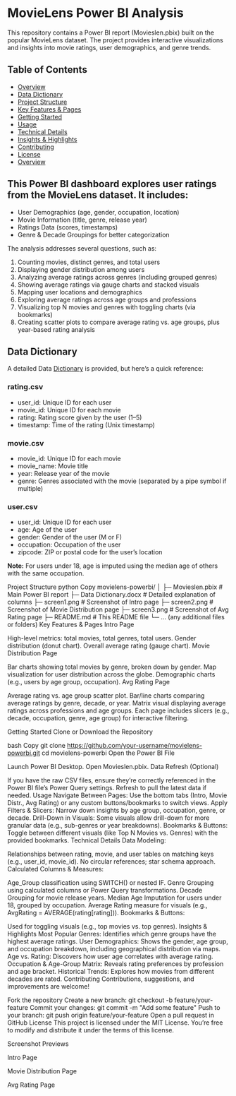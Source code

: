 
# MovieLens Power BI Analysis
This repository contains a Power BI report (Movieslen.pbix) built on the popular MovieLens dataset. The project provides interactive visualizations and insights into movie ratings, user demographics, and genre trends.

## Table of Contents
- [Overview](#overview)
- [Data Dictionary](#DataDictionary)
- [Project Structure](#ProjectStructure)
- [Key Features & Pages](#Keyfeatures&pages)
- [Getting Started](#GettingStarted)
- [Usage](#Usage)
- [Technical Details](#TechnicalDetails)
- [Insights & Highlights](#Insights&Highlights)
- [Contributing](#Contributing)
- [License](#License)
- [Overview](#Overview)

## This Power BI dashboard explores user ratings from the MovieLens dataset. It includes:

- User Demographics (age, gender, occupation, location)
- Movie Information (title, genre, release year)
- Ratings Data (scores, timestamps)
- Genre & Decade Groupings for better categorization

The analysis addresses several questions, such as:

1. Counting movies, distinct genres, and total users
2. Displaying gender distribution among users
3. Analyzing average ratings across genres (including grouped genres)
4. Showing average ratings via gauge charts and stacked visuals
5. Mapping user locations and demographics
6. Exploring average ratings across age groups and professions
7. Visualizing top N movies and genres with toggling charts (via bookmarks)
8. Creating scatter plots to compare average rating vs. age groups, plus year-based rating analysis

## Data Dictionary
A detailed Data [Dictionary](#Dictionary) is provided, but here’s a quick reference:

### rating.csv

- user_id: Unique ID for each user
- movie_id: Unique ID for each movie
- rating: Rating score given by the user (1–5)
- timestamp: Time of the rating (Unix timestamp)

### movie.csv

- movie_id: Unique ID for each movie
- movie_name: Movie title
- year: Release year of the movie
- genre: Genres associated with the movie (separated by a pipe symbol if multiple)

### user.csv

- user_id: Unique ID for each user
- age: Age of the user
- gender: Gender of the user (M or F)
- occupation: Occupation of the user
- zipcode: ZIP or postal code for the user’s location

<b>Note:</b> For users under 18, age is imputed using the median age of others with the same occupation.

Project Structure
python
Copy
movielens-powerbi/
│
├─ Movieslen.pbix              # Main Power BI report
├─ Data Dictionary.docx        # Detailed explanation of columns
├─ screen1.png                 # Screenshot of Intro page
├─ screen2.png                 # Screenshot of Movie Distribution page
├─ screen3.png                 # Screenshot of Avg Rating page
├─ README.md                   # This README file
└─ ... (any additional files or folders)
Key Features & Pages
Intro Page

High-level metrics: total movies, total genres, total users.
Gender distribution (donut chart).
Overall average rating (gauge chart).
Movie Distribution Page

Bar charts showing total movies by genre, broken down by gender.
Map visualization for user distribution across the globe.
Demographic charts (e.g., users by age group, occupation).
Avg Rating Page

Average rating vs. age group scatter plot.
Bar/line charts comparing average ratings by genre, decade, or year.
Matrix visual displaying average ratings across professions and age groups.
Each page includes slicers (e.g., decade, occupation, genre, age group) for interactive filtering.

Getting Started
Clone or Download the Repository

bash
Copy
git clone https://github.com/your-username/movielens-powerbi.git
cd movielens-powerbi
Open the Power BI File

Launch Power BI Desktop.
Open Movieslen.pbix.
Data Refresh (Optional)

If you have the raw CSV files, ensure they’re correctly referenced in the Power BI file’s Power Query settings.
Refresh to pull the latest data if needed.
Usage
Navigate Between Pages: Use the bottom tabs (Intro, Movie Distr., Avg Rating) or any custom buttons/bookmarks to switch views.
Apply Filters & Slicers: Narrow down insights by age group, occupation, genre, or decade.
Drill-Down in Visuals: Some visuals allow drill-down for more granular data (e.g., sub-genres or year breakdowns).
Bookmarks & Buttons: Toggle between different visuals (like Top N Movies vs. Genres) with the provided bookmarks.
Technical Details
Data Modeling:

Relationships between rating, movie, and user tables on matching keys (e.g., user_id, movie_id).
No circular references; star schema approach.
Calculated Columns & Measures:

Age_Group classification using SWITCH() or nested IF.
Genre Grouping using calculated columns or Power Query transformations.
Decade Grouping for movie release years.
Median Age Imputation for users under 18, grouped by occupation.
Average Rating measure for visuals (e.g., AvgRating = AVERAGE(rating[rating])).
Bookmarks & Buttons:

Used for toggling visuals (e.g., top movies vs. top genres).
Insights & Highlights
Most Popular Genres: Identifies which genre groups have the highest average ratings.
User Demographics: Shows the gender, age group, and occupation breakdown, including geographical distribution via maps.
Age vs. Rating: Discovers how user age correlates with average rating.
Occupation & Age-Group Matrix: Reveals rating preferences by profession and age bracket.
Historical Trends: Explores how movies from different decades are rated.
Contributing
Contributions, suggestions, and improvements are welcome!

Fork the repository
Create a new branch: git checkout -b feature/your-feature
Commit your changes: git commit -m "Add some feature"
Push to your branch: git push origin feature/your-feature
Open a pull request in GitHub
License
This project is licensed under the MIT License. You’re free to modify and distribute it under the terms of this license.

Screenshot Previews

Intro Page

Movie Distribution Page

Avg Rating Page

